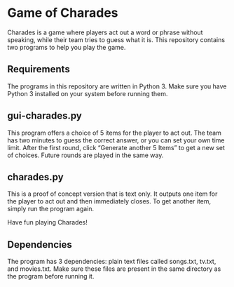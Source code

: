 # Game of Charades

Charades is a game where players act out a word or phrase without speaking, while their team tries to guess what it is. This repository contains two programs to help you play the game.

## Requirements
The programs in this repository are written in Python 3. Make sure you have Python 3 installed on your system before running them.

## gui-charades.py
This program offers a choice of 5 items for the player to act out. The team has two minutes to guess the correct answer, or you can set your own time limit. After the first round, click “Generate another 5 Items” to get a new set of choices. Future rounds are played in the same way.

## charades.py
This is a proof of concept version that is text only. It outputs one item for the player to act out and then immediately closes. To get another item, simply run the program again.

Have fun playing Charades!

## Dependencies
The program has 3 dependencies: plain text files called songs.txt, tv.txt, and movies.txt. Make sure these files are present in the same directory as the program before running it.

